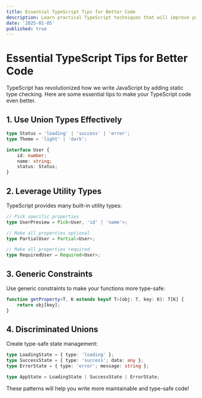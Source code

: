 ```yaml
---
title: Essential TypeScript Tips for Better Code
description: Learn practical TypeScript techniques that will improve your code quality and developer experience
date: '2025-01-05'
published: true
---
```


# Essential TypeScript Tips for Better Code

TypeScript has revolutionized how we write JavaScript by adding static type checking. Here are some essential tips to make your TypeScript code even better.

## 1. Use Union Types Effectively

```typescript
type Status = 'loading' | 'success' | 'error';
type Theme = 'light' | 'dark';

interface User {
	id: number;
	name: string;
	status: Status;
}
```

## 2. Leverage Utility Types

TypeScript provides many built-in utility types:

```typescript
// Pick specific properties
type UserPreview = Pick<User, 'id' | 'name'>;

// Make all properties optional
type PartialUser = Partial<User>;

// Make all properties required
type RequiredUser = Required<User>;
```

## 3. Generic Constraints

Use generic constraints to make your functions more type-safe:

```typescript
function getProperty<T, K extends keyof T>(obj: T, key: K): T[K] {
	return obj[key];
}
```

## 4. Discriminated Unions

Create type-safe state management:

```typescript
type LoadingState = { type: 'loading' };
type SuccessState = { type: 'success'; data: any };
type ErrorState = { type: 'error'; message: string };

type AppState = LoadingState | SuccessState | ErrorState;
```

These patterns will help you write more maintainable and type-safe code!
